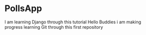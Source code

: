 # PollsApp
I am learning Django through this tutorial 
Hello Buddies i am making progress learning Git through this first repository
